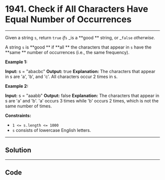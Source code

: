 # 1941. Check if All Characters Have Equal Number of Occurrences

---

Given a string `s`, return `true` _if_`s` _is a **good ** string, or _`false` _otherwise_.

A string `s` is **good ** if **all ** the characters that appear in `s` have the **same ** number of occurrences (i.e., the same frequency).

 

**Example 1:**


**Input:** s = "abacbc"
**Output:** true
**Explanation:** The characters that appear in s are 'a', 'b', and 'c'. All characters occur 2 times in s.


**Example 2:**


**Input:** s = "aaabb"
**Output:** false
**Explanation:** The characters that appear in s are 'a' and 'b'.
'a' occurs 3 times while 'b' occurs 2 times, which is not the same number of times.


 

**Constraints:**

  * `1 <= s.length <= 1000`
  * `s` consists of lowercase English letters.

---

## Solution



---

## Code
```python


```